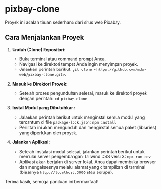 # pixbay-clone

Proyek ini adalah tiruan sederhana dari situs web Pixabay.

## Cara Menjalankan Proyek

1.  **Unduh (Clone) Repositori:**
    * Buka terminal atau command prompt Anda.
    * Navigasi ke direktori tempat Anda ingin menyimpan proyek.
    * Jalankan perintah berikut: `git clone <https://github.com/mds-web/pixbay-clone.git>`.

2.  **Masuk ke Direktori Proyek:**
    * Setelah proses pengunduhan selesai, masuk ke direktori proyek dengan perintah: `cd pixbay-clone`

3.  **Instal Modul yang Dibutuhkan:**
    * Jalankan perintah berikut untuk menginstal semua modul yang tercantum di file `package-lock.json`: `npm install`
    * Perintah ini akan mengunduh dan menginstal semua paket (libraries) yang diperlukan oleh proyek.

4.  **Jalankan Aplikasi:**
    * Setelah instalasi modul selesai, jalankan perintah berikut untuk memulai server pengembangan Tailwind CSS versi 3: `npm run dev`
    * Aplikasi akan berjalan di server lokal. Anda dapat membuka browser dan mengaksesnya melalui alamat yang ditampilkan di terminal (biasanya `http://localhost:3000` atau serupa).

Terima kasih, semoga panduan ini bermanfaat!

